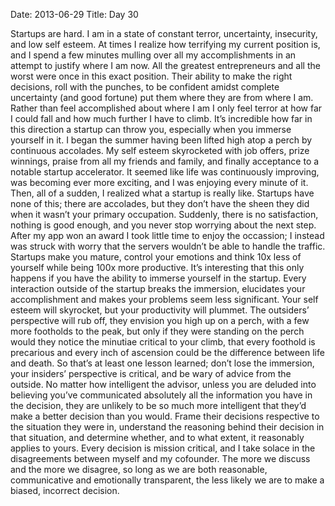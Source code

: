 Date: 2013-06-29
Title: Day 30

Startups are hard. I am in a state of constant terror, uncertainty, insecurity, and low self esteem. At times I realize how terrifying my current position is, and I spend a few minutes mulling over all my accomplishments in an attempt to justify where I am now. All the greatest entrepreneurs and all the worst were once in this exact position. Their ability to make the right decisions, roll with the punches, to be confident amidst complete uncertainty (and good fortune) put them where they are from where I am. Rather than feel accomplished about where I am I only feel terror at how far I could fall and how much further I have to climb. It’s incredible how far in this direction a startup can throw you, especially when you immerse yourself in it. I began the summer having been lifted high atop a perch by continuous accolades. My self esteem skyrocketed with job offers, prize winnings, praise from all my friends and family, and finally acceptance to a notable startup accelerator. It seemed like life was continuously improving, was becoming ever more exciting, and I was enjoying every minute of it. Then, all of a sudden, I realized what a startup is really like. Startups have none of this; there are accolades, but they don’t have the sheen they did when it wasn’t your primary occupation. Suddenly, there is no satisfaction, nothing is good enough, and you never stop worrying about the next step. After my app won an award I took little time to enjoy the occassion; I instead was struck with worry that the servers wouldn’t be able to handle the traffic. Startups make you mature, control your emotions and think 10x less of yourself while being 100x more productive. It’s interesting that this only happens if you have the ability to immerse yourself in the startup. Every interaction outside of the startup breaks the immersion, elucidates your accomplishment and makes your problems seem less significant. Your self esteem will skyrocket, but your productivity will plummet. The outsiders’ perspective will rub off, they envision you high up on a perch, with a few more footholds to the peak, but only if they were standing on the perch would they notice the minutiae critical to your climb, that every foothold is precarious and every inch of ascension could be the difference between life and death. So that’s at least one lesson learned; don’t lose the immersion, your insiders’ perspective is critical, and be wary of advice from the outside. No matter how intelligent the advisor, unless you are deluded into believing you’ve communicated absolutely all the information you have in the decision, they are unlikely to be so much more intelligent that they’d make a better decision than you would. Frame their decisions respective to the situation they were in, understand the reasoning behind their decision in that situation, and determine whether, and to what extent, it reasonably applies to yours. Every decision is mission critical, and I take solace in the disagreements between myself and my cofounder. The more we discuss and the more we disagree, so long as we are both reasonable, communicative and emotionally transparent, the less likely we are to make a biased, incorrect decision.
